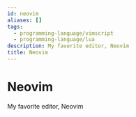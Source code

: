 ```yaml
---
id: neovim
aliases: []
tags:
  - programming-language/vimscript
  - programming-language/lua
description: My favorite editor, Neovim
title: Neovim
---
```


# Neovim

My favorite editor, Neovim

